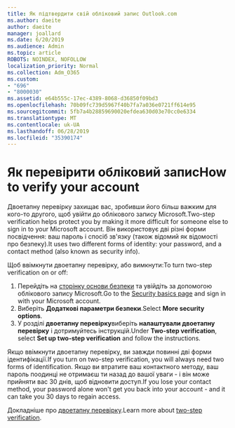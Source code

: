 ```yaml
---
title: Як підтвердити свій обліковий запис Outlook.com
ms.author: daeite
author: daeite
manager: joallard
ms.date: 6/20/2019
ms.audience: Admin
ms.topic: article
ROBOTS: NOINDEX, NOFOLLOW
localization_priority: Normal
ms.collection: Adm_O365
ms.custom:
- "696"
- "8000030"
ms.assetid: e64b555c-17ec-4389-8068-d36850f09bd3
ms.openlocfilehash: 70b09fc739d5967f40b7fa7a036e0721ff614e95
ms.sourcegitcommit: 5fb7a4b28859690020efdea630d03e70cc0e6334
ms.translationtype: MT
ms.contentlocale: uk-UA
ms.lasthandoff: 06/28/2019
ms.locfileid: "35390174"
---
```

# <a name="how-to-verify-your-account"></a><span data-ttu-id="e739e-102">Як перевірити обліковий запис</span><span class="sxs-lookup"><span data-stu-id="e739e-102">How to verify your account</span></span>

<span data-ttu-id="e739e-103">Двоетапну перевірку захищає вас, зробивши його більш важким для кого-то другого, щоб увійти до облікового запису Microsoft.</span><span class="sxs-lookup"><span data-stu-id="e739e-103">Two-step verification helps protect you by making it more difficult for someone else to sign in to your Microsoft account.</span></span> <span data-ttu-id="e739e-104">Він використовує дві різні форми посвідчення: ваш пароль і спосіб зв'язку (також відомий як відомості про безпеку).</span><span class="sxs-lookup"><span data-stu-id="e739e-104">It uses two different forms of identity: your password, and a contact method (also known as security info).</span></span>
  
<span data-ttu-id="e739e-105">Щоб ввімкнути двоетапну перевірку, або вимкнути:</span><span class="sxs-lookup"><span data-stu-id="e739e-105">To turn two-step verification on or off:</span></span>
  
1. <span data-ttu-id="e739e-106">Перейдіть на [сторінку основи безпеки](https://go.microsoft.com/fwlink/?linkid=842325) та увійдіть за допомогою облікового запису Microsoft.</span><span class="sxs-lookup"><span data-stu-id="e739e-106">Go to the [Security basics page](https://go.microsoft.com/fwlink/?linkid=842325) and sign in with your Microsoft account.</span></span>
2. <span data-ttu-id="e739e-107">Виберіть **Додаткові параметри безпеки**.</span><span class="sxs-lookup"><span data-stu-id="e739e-107">Select **More security options**.</span></span>
3. <span data-ttu-id="e739e-108">У розділі **двоетапну перевірку**виберіть **налаштували двоетапну перевірку** і дотримуйтесь інструкцій.</span><span class="sxs-lookup"><span data-stu-id="e739e-108">Under **Two-step verification**, select **Set up two-step verification** and follow the instructions.</span></span>

<span data-ttu-id="e739e-109">Якщо ввімкнути двоетапну перевірку, ви завжди повинні дві форми ідентифікації.</span><span class="sxs-lookup"><span data-stu-id="e739e-109">If you turn on two-step verification, you will always need two forms of identification.</span></span> <span data-ttu-id="e739e-110">Якщо ви втратите ваш контактного методу, ваш пароль поодинці не отримаєш ти назад до вашої уваги - і він може прийняти вас 30 днів, щоб відновити доступ.</span><span class="sxs-lookup"><span data-stu-id="e739e-110">If you lose your contact method, your password alone won't get you back into your account - and it can take you 30 days to regain access.</span></span>
  
<span data-ttu-id="e739e-111">Докладніше про [двоетапну перевірку](https://go.microsoft.com/fwlink/?linkid=872270).</span><span class="sxs-lookup"><span data-stu-id="e739e-111">Learn more about [two-step verification](https://go.microsoft.com/fwlink/?linkid=872270).</span></span>
  